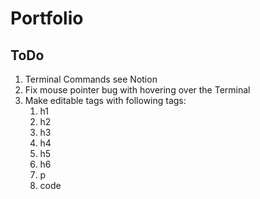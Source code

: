 # Portfolio

## ToDo
1. Terminal Commands see Notion
2. Fix mouse pointer bug with hovering over the Terminal
3. Make editable tags with following tags:
    1. h1 
    2. h2
    3. h3
    4. h4
    5. h5
    6. h6
    7. p
    10. code

     
